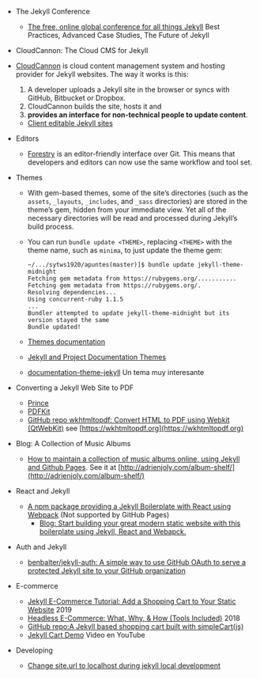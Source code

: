 * The Jekyll Conference
  * [The free, online global conference for all things Jekyll](https://jekyllconf.com/)
  Best Practices, Advanced Case Studies, The Future of Jekyll

* CloudCannon: The Cloud CMS for Jekyll

* [CloudCannon](https://app.cloudcannon.com/) is cloud content management system and hosting provider for Jekyll websites. The way it works is this: 
  1. A developer uploads a Jekyll site in the browser or syncs with GitHub, Bitbucket or Dropbox. 
  2. CloudCannon builds the site, hosts it and
  3. **provides an interface for non-technical people to update content**.
  * [Client editable Jekyll sites](https://learn.cloudcannon.com/jekyll/client-editable-jekyll-sites/)

* Editors
  * [Forestry](https://forestry.io/) is an editor-friendly interface over Git. This means that developers and editors can now use the same workflow and tool set.

* Themes
  * With gem-based themes, some of the site’s directories (such as the `assets`, `_layouts`, `_includes`, and `_sass` directories) are stored in the theme’s gem, hidden from your immediate view. Yet all of the necessary directories will be read and processed during Jekyll’s build process.
  * You can run `bundle update <THEME>`, replacing `<THEME>` with the theme name, such as `minima`, to just update the theme gem:

    ```
    ~/.../sytws1920/apuntes(master)]$ bundle update jekyll-theme-midnight
    Fetching gem metadata from https://rubygems.org/...........
    Fetching gem metadata from https://rubygems.org/.
    Resolving dependencies...
    Using concurrent-ruby 1.1.5
    ...
    Bundler attempted to update jekyll-theme-midnight but its version stayed the same
    Bundle updated!
    ```
  * [Themes documentation](https://jekyllrb.com/docs/themes/)
  * [Jekyll and Project Documentation Themes](https://jekyllthemes.io/jekyll-documentation-themes)
  * [documentation-theme-jekyll](https://github.com/ULL-MII-SYTWS-1920/documentation-theme-jekyll) Un tema muy interesante

* Converting a Jekyll Web Site to PDF
  * [Prince](https://www.princexml.com/)
  * [PDFKit](https://github.com/pdfkit/PDFKit)
  * [GitHub repo wkhtmltopdf: Convert HTML to PDF using Webkit (QtWebKit)](https://github.com/wkhtmltopdf/wkhtmltopdf) see [https://wkhtmltopdf.org](https://wkhtmltopdf.org)

* Blog: A Collection of Music Albums
  * [How to maintain a collection of music albums online, using Jekyll and Github Pages](https://dev.to/adrienjoly/how-to-maintain-a-collection-of-music-albums-online-using-jekyll-and-github-pages-3hd6). See it at [http://adrienjoly.com/album-shelf/](http://adrienjoly.com/album-shelf/)

* React and Jekyll
  * [A npm package providing a Jekyll Boilerplate with React using Webpack](https://www.npmjs.com/package/jekyll-react-webpack) (Not supported by GitHub Pages)
    - [Blog: Start building your great modern static website with this boilerplate using Jekyll, React and Webapck.](https://marcoslombog.com/2019/04/07/jekyll-react-webpack.html)

* Auth and Jekyll
  * [benbalter/jekyll-auth: A simple way to use GitHub OAuth to serve a protected Jekyll site to your GitHub organization](https://github.com/benbalter/jekyll-auth)

* E-commerce
  * [Jekyll E-Commerce Tutorial: Add a Shopping Cart to Your Static Website](https://snipcart.com/blog/jekyll-ecommerce-tutorial) 2019
  * [Headless E-Commerce: What, Why, & How (Tools Included)](https://snipcart.com/blog/headless-ecommerce-guide) 2018
  * [GitHub repo:A Jekyll based shopping cart built with simpleCart(js)](https://github.com/bradonomics/jekyll-cart)
  * [Jekyll Cart Demo](https://youtu.be/jdp_XmogTEo) Video en YouTube

* Developing 
  * [Change site.url to localhost during jekyll local development](https://stackoverflow.com/questions/27386169/change-site-url-to-localhost-during-jekyll-local-development)

